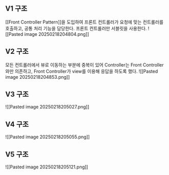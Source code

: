 ## V1 구조
[[Front Controller Pattern]]을 도입하여 프론트 컨트롤러가 요청에 맞는 컨트롤러를 호출하고, 공통 처리 기능을 담당한다.
프론트 컨트롤러만 서블릿을 사용한다.
![[Pasted image 20250218204804.png]]
## V2 구조
모든 컨트롤러에서 뷰로 이동하는 부분에 중복이 있어 Controller는 Front Controller와만 의존하고, Front Controller가 view를 이용해 응답을 하도록 했다.
![[Pasted image 20250218204853.png]]

## V3 구조
![[Pasted image 20250218205027.png]]

## V4 구조
![[Pasted image 20250218205055.png]]

## V5 구조
![[Pasted image 20250218205121.png]]